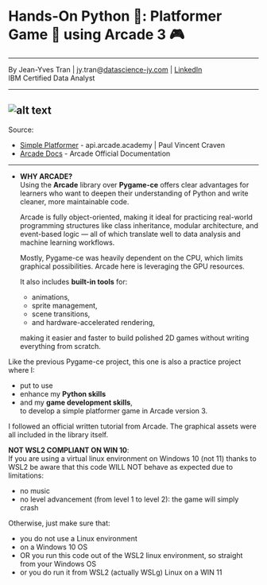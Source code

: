 # **Hands-On Python 🐍: Platformer Game 🧱 using Arcade 3 🎮**

---

By Jean-Yves Tran | jy.tran@[datascience-jy.com](https://datascience-jy.com) | [LinkedIn](https://www.linkedin.com/in/jytran-datascience/)  
IBM Certified Data Analyst 

---
![alt text](jeanyves-tran_python_arcadeV3_gameDev_2025-03-28-1.gif)
---

Source: 
- [Simple Platformer](https://api.arcade.academy/en/latest/tutorials/platform_tutorial/index.html) - api.arcade.academy |  Paul Vincent Craven
- [Arcade Docs](https://api.arcade.academy/en/latest/index.html) - Arcade Official Documentation
---

- **WHY ARCADE?**  
  Using the **Arcade** library over **Pygame-ce** offers clear advantages for learners who want to deepen their understanding of Python and write cleaner, more maintainable code. 
  
  Arcade is fully object-oriented, making it ideal for practicing real-world programming structures like class inheritance, modular architecture, and event-based logic — all of which translate well to data analysis and machine learning workflows. 

  Mostly, Pygame-ce was heavily dependent on the CPU, which limits graphical possibilities. Arcade here is leveraging the GPU resources. 
  
  It also includes **built-in tools** for:
  - animations, 
  - sprite management, 
  - scene transitions, 
  - and hardware-accelerated rendering,   
  
  making it easier and faster to build polished 2D games without writing everything from scratch.

Like the previous Pygame-ce project, this one is also a practice project where I:
- put to use 
- enhance my **Python skills**
- and my **game development skills**,  
to develop a simple platformer game in Arcade version 3.  

I followed an official written tutorial from Arcade. 
The graphical assets were all included in the library itself. 

**NOT WSL2 COMPLIANT ON WIN 10**:  
If you are using a virtual linux environment on Windows 10 (not 11) thanks to WSL2 be aware that this code WILL NOT behave as expected due to limitations:  
- no music
- no level advancement (from level 1 to level 2): the game will simply crash

Otherwise, just make sure that:
- you do not use a Linux environment
- on a Windows 10 OS
- OR you run this code out of the WSL2 linux environment, so straight from your Windows OS
- or you do run it from WSL2 (actually WSLg) Linux on a WIN 11
